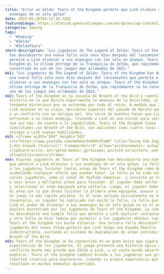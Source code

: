 ```yaml
---
title: "Error en Zelda: Tears of the Kingdom permite que Link elimine a sus
  enemigos de un solo golpe"
date: 2023-05-26T04:52:19.726Z
featuredimage: https://static0.gamerantimages.com/wordpress/wp-content/uploads/2023/05/zelda-tears-of-the-kingdom-glitch-lets.jpg?q=50&fit=contain&w=943&h=&dpr=1.5
categoria: Gaming
tags:
  - "#Gaming"
  - "#Zelda"
  - "#ZeldaTears"
short-description: "Los jugadores de The Legend of Zelda: Tears of the Kingdom
  han descubierto una nueva falla solo unos días después del lanzamiento que
  permite a Link eliminar a sus enemigos con tan solo un ataque. Tears of the
  Kingdom es la última entrega de la franquicia de Zelda, que rápidamente se ha
  convertido en uno de los juegos más aclamados de 2023."
mk1: "Los jugadores de The Legend of Zelda: Tears of the Kingdom han descubierto
  una nueva falla solo unos días después del lanzamiento que permite a Link
  eliminar a sus enemigos con tan solo un ataque. Tears of the Kingdom es la
  última entrega de la franquicia de Zelda, que rápidamente se ha convertido en
  uno de los juegos más aclamados de 2023."
mk2: Tears of the Kingdom es la secuela de Breath of the Wild y cuenta una
  historia en la que Hyrule experimenta la amenaza de la Oscuridad, un nuevo
  fenómeno misterioso que se extiende por todo el reino. A medida que Zelda y
  Link avanzan en su viaje, descubren aspectos del pasado de Hyrule que apuntan
  a un conflicto con un antiguo mal. Una serie de eventos hacen que Link y Zelda
  enfrenten a un nuevo enemigo, llevando a Link en una misión para salvar Hyrule
  una vez más. En cuanto a la jugabilidad, Tears of the Kingdom tiene
  similitudes con Breath of the Wild, con adiciones como cuatro runas que
  otorgan a Link nuevas habilidades.
mk3: <iframe width="894" height="503"
  src="https://www.youtube.com/embed/3v8bMcH7aW0" title="Using the Zuggle to
  1-Hit Gleeok (Tutorial)" frameborder="0" allow="accelerometer; autoplay;
  clipboard-write; encrypted-media; gyroscope; picture-in-picture; web-share"
  allowfullscreen></iframe>
mk4: Algunos jugadores de Tears of the Kingdom han descubierto una nueva falla
  que permite a Link eliminar a sus enemigos de un solo golpe. La falla permite
  a los jugadores fusionar tantas armas de Tears of the Kingdom como deseen,
  acumulando cualquier efecto que puedan tener. La falla ya ha sido notada por
  varios jugadores, como el canal de YouTube Gameniac, y consiste en tener cinco
  o seis arcos y múltiples armas para fusionar. El jugador debe soltar los arcos
  y seleccionar el arma equipada para soltarla. Luego, el jugador debe equipar
  el arma con la que desea fusionar la primera arma equipada, pausar y reanudar
  el juego lo más rápido posible. Si el arma soltada inicialmente no vuelve al
  inventario, el jugador ha replicado con éxito la falla. La falla que otorga a
  Link el poder de eliminar a sus enemigos de un solo golpe no es el primer
  exploit encontrado por los jugadores de Tears of the Kingdom. La comunidad ya
  ha descubierto una simple falla que permite a Link duplicar cualquier objeto,
  y otra falla se hizo famosa por permitir a los jugadores obtener rupias en
  Tears of the Kingdom sin mucho esfuerzo. Una tercera falla descubierta por los
  jugadores del nuevo Zelda permite que Link tenga una Espada Maestra
  indestructible, evitando el sistema de degradación de armas introducido en
  Breath of the Wild.
mk5: Tears of the Kingdom se ha convertido en un gran éxito que supera las
  expectativas de los jugadores. El juego presenta una historia épica con un
  conflicto mucho más grande que Zelda y Link, y un vasto mundo abierto para
  explorar. Tears of the Kingdom también brinda a los jugadores una gran
  libertad creativa para expresarse, creando su propia experiencia que ha
  resultado en muchos momentos divertidos.
---
```

